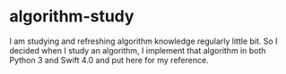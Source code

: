 # algorithm-study
I am studying and refreshing algorithm knowledge regularly little bit. So I decided when I study an algorithm, I implement that algorithm in both Python 3 and Swift 4.0 and put here for my reference. 
